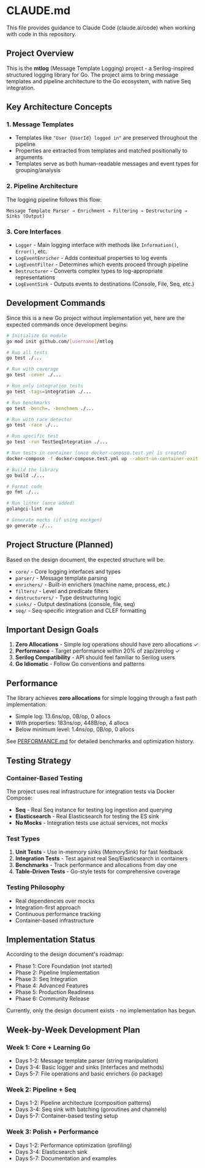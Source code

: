 # CLAUDE.md

This file provides guidance to Claude Code (claude.ai/code) when working with code in this repository.

## Project Overview

This is the **mtlog** (Message Template Logging) project - a Serilog-inspired structured logging library for Go. The project aims to bring message templates and pipeline architecture to the Go ecosystem, with native Seq integration.

## Key Architecture Concepts

### 1. Message Templates
- Templates like `"User {UserId} logged in"` are preserved throughout the pipeline
- Properties are extracted from templates and matched positionally to arguments
- Templates serve as both human-readable messages and event types for grouping/analysis

### 2. Pipeline Architecture
The logging pipeline follows this flow:
```
Message Template Parser → Enrichment → Filtering → Destructuring → Sinks (Output)
```

### 3. Core Interfaces
- `Logger` - Main logging interface with methods like `Information()`, `Error()`, etc.
- `LogEventEnricher` - Adds contextual properties to log events
- `LogEventFilter` - Determines which events proceed through pipeline
- `Destructurer` - Converts complex types to log-appropriate representations
- `LogEventSink` - Outputs events to destinations (Console, File, Seq, etc.)

## Development Commands

Since this is a new Go project without implementation yet, here are the expected commands once development begins:

```bash
# Initialize Go module
go mod init github.com/[username]/mtlog

# Run all tests
go test ./...

# Run with coverage
go test -cover ./...

# Run only integration tests
go test -tags=integration ./...

# Run benchmarks
go test -bench=. -benchmem ./...

# Run with race detector
go test -race ./...

# Run specific test
go test -run TestSeqIntegration ./...

# Run tests in container (once docker-compose.test.yml is created)
docker-compose -f docker-compose.test.yml up --abort-on-container-exit

# Build the library
go build ./...

# Format code
go fmt ./...

# Run linter (once added)
golangci-lint run

# Generate mocks (if using mockgen)
go generate ./...
```

## Project Structure (Planned)

Based on the design document, the expected structure will be:
- `core/` - Core logging interfaces and types
- `parser/` - Message template parsing
- `enrichers/` - Built-in enrichers (machine name, process, etc.)
- `filters/` - Level and predicate filters
- `destructurers/` - Type destructuring logic
- `sinks/` - Output destinations (console, file, seq)
- `seq/` - Seq-specific integration and CLEF formatting

## Important Design Goals

1. **Zero Allocations** - Simple log operations should have zero allocations ✓
2. **Performance** - Target performance within 20% of zap/zerolog ✓
3. **Serilog Compatibility** - API should feel familiar to Serilog users
4. **Go Idiomatic** - Follow Go conventions and patterns

## Performance

The library achieves **zero allocations** for simple logging through a fast path implementation:
- Simple log: 13.6ns/op, 0B/op, 0 allocs
- With properties: 183ns/op, 448B/op, 4 allocs
- Below minimum level: 1.4ns/op, 0B/op, 0 allocs

See [PERFORMANCE.md](PERFORMANCE.md) for detailed benchmarks and optimization history.

## Testing Strategy

### Container-Based Testing
The project uses real infrastructure for integration tests via Docker Compose:
- **Seq** - Real Seq instance for testing log ingestion and querying
- **Elasticsearch** - Real Elasticsearch for testing the ES sink
- **No Mocks** - Integration tests use actual services, not mocks

### Test Types
1. **Unit Tests** - Use in-memory sinks (MemorySink) for fast feedback
2. **Integration Tests** - Test against real Seq/Elasticsearch in containers
3. **Benchmarks** - Track performance and allocations from day one
4. **Table-Driven Tests** - Go-style tests for comprehensive coverage

### Testing Philosophy
- Real dependencies over mocks
- Integration-first approach
- Continuous performance tracking
- Container-based infrastructure

## Implementation Status

According to the design document's roadmap:
- Phase 1: Core Foundation (not started)
- Phase 2: Pipeline Implementation
- Phase 3: Seq Integration
- Phase 4: Advanced Features
- Phase 5: Production Readiness
- Phase 6: Community Release

Currently, only the design document exists - no implementation has begun.

## Week-by-Week Development Plan

### Week 1: Core + Learning Go
- Days 1-2: Message template parser (string manipulation)
- Days 3-4: Basic logger and sinks (interfaces and methods)
- Days 5-7: File operations and basic enrichers (io package)

### Week 2: Pipeline + Seq
- Days 1-2: Pipeline architecture (composition patterns)
- Days 3-4: Seq sink with batching (goroutines and channels)
- Days 5-7: Container-based testing setup

### Week 3: Polish + Performance
- Days 1-2: Performance optimization (profiling)
- Days 3-4: Elasticsearch sink
- Days 5-7: Documentation and examples